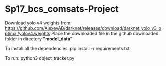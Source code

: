 # Sp17_bcs_comsats-Project


Download yolo v4 weights from: 
https://github.com/AlexeyAB/darknet/releases/download/darknet_yolo_v3_optimal/yolov4.weights
Place the downloaded file in the github downloaded  folder in directory **"model_data"**

 To install all the dependencies:
pip install -r requirements.txt

To run:
python3 object_tracker.py
